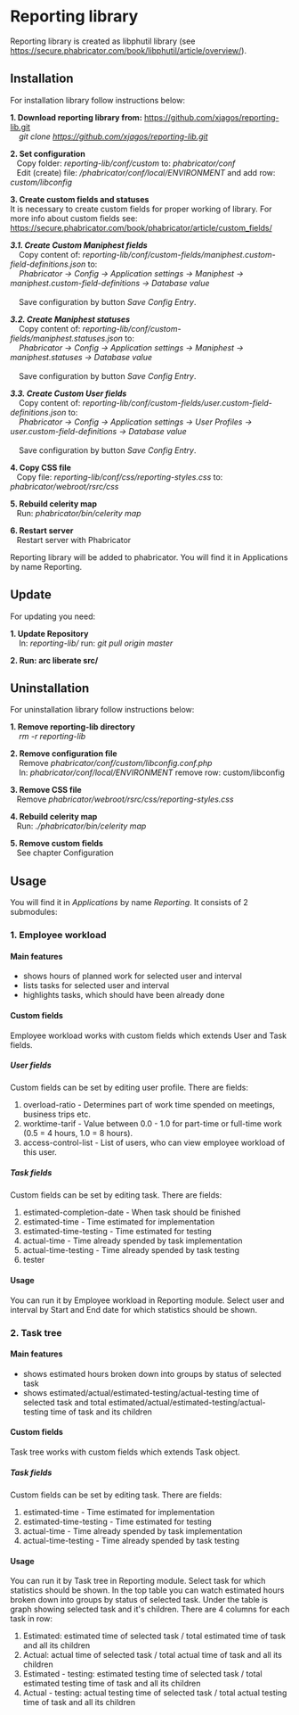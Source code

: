 # Reporting library


Reporting library is created as libphutil library (see https://secure.phabricator.com/book/libphutil/article/overview/).

## Installation
For installation library follow instructions below:

**1. Download reporting library from:** https://github.com/xjagos/reporting-lib.git \
&nbsp;&nbsp;&nbsp; *git clone https://github.com/xjagos/reporting-lib.git*

**2. Set configuration**\
&nbsp;&nbsp;&nbsp;Copy folder: *reporting-lib/conf/custom* to: *phabricator/conf*\
&nbsp;&nbsp;&nbsp;Edit (create) file: */phabricator/conf/local/ENVIRONMENT* and add row: *custom/libconfig*

**3. Create custom fields and statuses**\
It is necessary to create custom fields for proper working of library. For more info about custom fields see: https://secure.phabricator.com/book/phabricator/article/custom_fields/

***3.1. Create Custom Maniphest fields***\
&nbsp;&nbsp;&nbsp; Copy content of: *reporting-lib/conf/custom-fields/maniphest.custom-field-definitions.json* to: 
\
&nbsp;&nbsp;&nbsp; *Phabricator -> Config -> Application settings -> Maniphest -> maniphest.custom-field-definitions -> Database value*
\
\
&nbsp;&nbsp;&nbsp; Save configuration by button *Save Config Entry*.

***3.2. Create Maniphest statuses***\
&nbsp;&nbsp;&nbsp; Copy content of: *reporting-lib/conf/custom-fields/maniphest.statuses.json* to: 
\
&nbsp;&nbsp;&nbsp; *Phabricator -> Config -> Application settings -> Maniphest -> maniphest.statuses -> Database value*
\
\
&nbsp;&nbsp;&nbsp; Save configuration by button *Save Config Entry*.


***3.3. Create Custom User fields***\
&nbsp;&nbsp;&nbsp; Copy content of: *reporting-lib/conf/custom-fields/user.custom-field-definitions.json* to: 
\
&nbsp;&nbsp;&nbsp; *Phabricator -> Config -> Application settings -> User Profiles -> user.custom-field-definitions -> Database value*
\
\
&nbsp;&nbsp;&nbsp; Save configuration by button *Save Config Entry*.

**4. Copy CSS file**\
&nbsp;&nbsp;&nbsp;Copy file: *reporting-lib/conf/css/reporting-styles.css* to: *phabricator/webroot/rsrc/css*

**5. Rebuild celerity map**\
&nbsp;&nbsp;&nbsp;Run: *phabricator/bin/celerity map*

**6. Restart server**\
&nbsp;&nbsp;&nbsp;Restart server with Phabricator

Reporting library will be added to phabricator. You will find it in Applications by name Reporting.


## Update
For updating you need:

**1. Update Repository**\
&nbsp;&nbsp;&nbsp; In: *reporting-lib/* run: *git pull origin master* 

**2. Run: arc liberate src/**

## Uninstallation
For uninstallation library follow instructions below:

**1. Remove reporting-lib directory** \
&nbsp;&nbsp;&nbsp; *rm -r reporting-lib*

**2. Remove configuration file** \
&nbsp;&nbsp;&nbsp; Remove *phabricator/conf/custom/libconfig.conf.php* \
&nbsp;&nbsp;&nbsp; In: *phabricator/conf/local/ENVIRONMENT* remove row: custom/libconfig

**3. Remove CSS file**\
&nbsp;&nbsp;&nbsp;Remove *phabricator/webroot/rsrc/css/reporting-styles.css*

**4. Rebuild celerity map**\
&nbsp;&nbsp;&nbsp;Run: *./phabricator/bin/celerity map*

**5. Remove custom fields**\
&nbsp;&nbsp;&nbsp;See chapter Configuration

## Usage
You will find it in *Applications* by name *Reporting*. It consists of 2 submodules:

### 1. Employee workload
#### Main features
* shows hours of planned work for selected user and interval
* lists tasks for selected user and interval
* highlights tasks, which should have been already done

#### Custom fields
Employee workload works with custom fields which extends User and Task fields.

##### User fields
Custom fields can be set by editing user profile. There are fields:
1. overload-ratio - Determines part of work time spended on meetings, business trips etc.
2. worktime-tarif - Value between 0.0 - 1.0 for part-time or full-time work (0.5 = 4 hours, 1.0 = 8 hours).
3. access-control-list - List of users, who can view employee workload of this user.

##### Task fields
Custom fields can be set by editing task. There are fields:
1. estimated-completion-date - When task should be finished
2. estimated-time - Time estimated for implementation
3. estimated-time-testing - Time estimated for testing
4. actual-time - Time already spended by task implementation
5. actual-time-testing - Time already spended by task testing
6. tester

#### Usage
You can run it by Employee workload in Reporting module.
Select user and interval by Start and End date for which statistics should be shown.

### 2. Task tree
#### Main features
* shows estimated hours broken down into groups by status of selected task
* shows estimated/actual/estimated-testing/actual-testing time of selected task and total estimated/actual/estimated-testing/actual-testing time of task and its children

#### Custom fields
Task tree works with custom fields which extends Task object.

##### Task fields
Custom fields can be set by editing task. There are fields:
1. estimated-time - Time estimated for implementation
2. estimated-time-testing - Time estimated for testing
3. actual-time - Time already spended by task implementation
4. actual-time-testing - Time already spended by task testing

#### Usage
You can run it by Task tree in Reporting module.
Select task for which statistics should be shown. 
In the top table you can watch estimated hours broken down into groups by status of selected task. Under the table is graph showing selected task and it's children. There are 4 columns for each task in row:
1. Estimated: estimated time of selected task / total estimated time of task and all its children
2. Actual:  actual time of selected task / total actual time of task and all its children
3. Estimated - testing: estimated testing time of selected task / total estimated testing time of task and all its children
4. Actual - testing: actual testing time of selected task / total actual testing time of task and all its children
